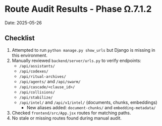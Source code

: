 # Route Audit Results - Phase Ω.7.1.2

Date: 2025-05-26

## Checklist
1. Attempted to run `python manage.py show_urls` but Django is missing in this environment.
2. Manually reviewed `backend/server/urls.py` to verify endpoints:
   - `/api/assistants/`
   - `/api/codexes/`
   - `/api/ritual-archives/`
   - `/api/agents/` and `/api/swarm/`
   - `/api/cascade/<clause_id>/`
   - `/api/collisions/`
   - `/api/stabilize/`
   - `/api/intel/` and `/api/v1/intel/` (documents, chunks, embeddings)
     - New aliases added: `document-chunks/` and `embedding-metadata/`
3. Checked `frontend/src/App.jsx` routes for matching paths.
4. No stale or missing routes found during manual audit.

